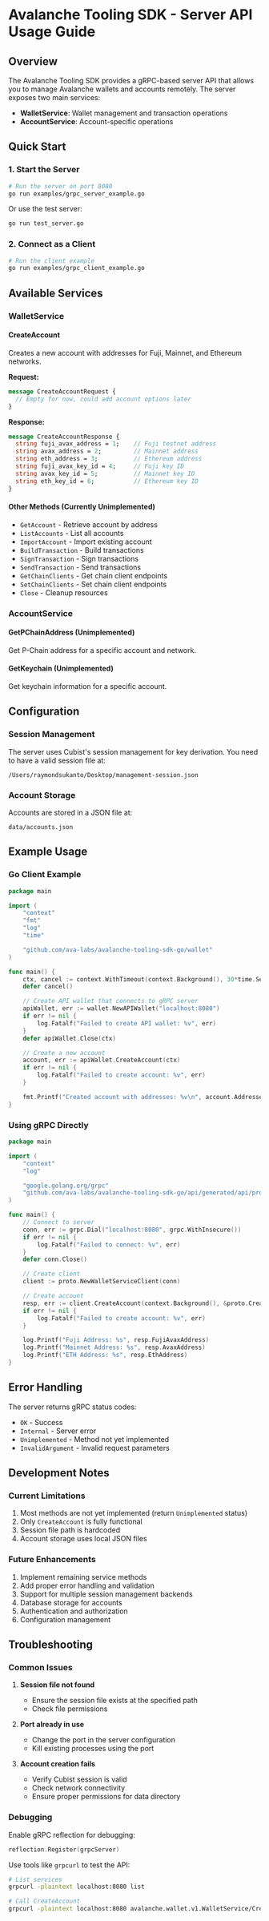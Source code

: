 # Avalanche Tooling SDK - Server API Usage Guide

## Overview

The Avalanche Tooling SDK provides a gRPC-based server API that allows you to manage Avalanche wallets and accounts remotely. The server exposes two main services:

- **WalletService**: Wallet management and transaction operations
- **AccountService**: Account-specific operations

## Quick Start

### 1. Start the Server

```bash
# Run the server on port 8080
go run examples/grpc_server_example.go
```

Or use the test server:
```bash
go run test_server.go
```

### 2. Connect as a Client

```bash
# Run the client example
go run examples/grpc_client_example.go
```

## Available Services

### WalletService

#### CreateAccount
Creates a new account with addresses for Fuji, Mainnet, and Ethereum networks.

**Request:**
```protobuf
message CreateAccountRequest {
  // Empty for now, could add account options later
}
```

**Response:**
```protobuf
message CreateAccountResponse {
  string fuji_avax_address = 1;    // Fuji testnet address
  string avax_address = 2;         // Mainnet address
  string eth_address = 3;          // Ethereum address
  string fuji_avax_key_id = 4;     // Fuji key ID
  string avax_key_id = 5;          // Mainnet key ID
  string eth_key_id = 6;           // Ethereum key ID
}
```

#### Other Methods (Currently Unimplemented)
- `GetAccount` - Retrieve account by address
- `ListAccounts` - List all accounts
- `ImportAccount` - Import existing account
- `BuildTransaction` - Build transactions
- `SignTransaction` - Sign transactions
- `SendTransaction` - Send transactions
- `GetChainClients` - Get chain client endpoints
- `SetChainClients` - Set chain client endpoints
- `Close` - Cleanup resources

### AccountService

#### GetPChainAddress (Unimplemented)
Get P-Chain address for a specific account and network.

#### GetKeychain (Unimplemented)
Get keychain information for a specific account.

## Configuration

### Session Management
The server uses Cubist's session management for key derivation. You need to have a valid session file at:
```
/Users/raymondsukanto/Desktop/management-session.json
```

### Account Storage
Accounts are stored in a JSON file at:
```
data/accounts.json
```

## Example Usage

### Go Client Example

```go
package main

import (
    "context"
    "fmt"
    "log"
    "time"

    "github.com/ava-labs/avalanche-tooling-sdk-go/wallet"
)

func main() {
    ctx, cancel := context.WithTimeout(context.Background(), 30*time.Second)
    defer cancel()

    // Create API wallet that connects to gRPC server
    apiWallet, err := wallet.NewAPIWallet("localhost:8080")
    if err != nil {
        log.Fatalf("Failed to create API wallet: %v", err)
    }
    defer apiWallet.Close(ctx)

    // Create a new account
    account, err := apiWallet.CreateAccount(ctx)
    if err != nil {
        log.Fatalf("Failed to create account: %v", err)
    }

    fmt.Printf("Created account with addresses: %v\n", account.Addresses())
}
```

### Using gRPC Directly

```go
package main

import (
    "context"
    "log"

    "google.golang.org/grpc"
    "github.com/ava-labs/avalanche-tooling-sdk-go/api/generated/api/proto"
)

func main() {
    // Connect to server
    conn, err := grpc.Dial("localhost:8080", grpc.WithInsecure())
    if err != nil {
        log.Fatalf("Failed to connect: %v", err)
    }
    defer conn.Close()

    // Create client
    client := proto.NewWalletServiceClient(conn)

    // Create account
    resp, err := client.CreateAccount(context.Background(), &proto.CreateAccountRequest{})
    if err != nil {
        log.Fatalf("Failed to create account: %v", err)
    }

    log.Printf("Fuji Address: %s", resp.FujiAvaxAddress)
    log.Printf("Mainnet Address: %s", resp.AvaxAddress)
    log.Printf("ETH Address: %s", resp.EthAddress)
}
```

## Error Handling

The server returns gRPC status codes:
- `OK` - Success
- `Internal` - Server error
- `Unimplemented` - Method not yet implemented
- `InvalidArgument` - Invalid request parameters

## Development Notes

### Current Limitations
1. Most methods are not yet implemented (return `Unimplemented` status)
2. Only `CreateAccount` is fully functional
3. Session file path is hardcoded
4. Account storage uses local JSON files

### Future Enhancements
1. Implement remaining service methods
2. Add proper error handling and validation
3. Support for multiple session management backends
4. Database storage for accounts
5. Authentication and authorization
6. Configuration management

## Troubleshooting

### Common Issues

1. **Session file not found**
   - Ensure the session file exists at the specified path
   - Check file permissions

2. **Port already in use**
   - Change the port in the server configuration
   - Kill existing processes using the port

3. **Account creation fails**
   - Verify Cubist session is valid
   - Check network connectivity
   - Ensure proper permissions for data directory

### Debugging

Enable gRPC reflection for debugging:
```go
reflection.Register(grpcServer)
```

Use tools like `grpcurl` to test the API:
```bash
# List services
grpcurl -plaintext localhost:8080 list

# Call CreateAccount
grpcurl -plaintext localhost:8080 avalanche.wallet.v1.WalletService/CreateAccount
```

